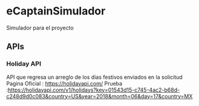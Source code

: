 # eCaptainSimulador
Simulador para el proyecto

## APIs
### Holiday API
API que regresa un arreglo de los dias festivos enviados en la solicitud
Pagina Oficial : https://holidayapi.com/
Prueba :https://holidayapi.com/v1/holidays?key=01543d15-c745-4ac2-b68d-c248d9d0c083&country=US&year=2018&month=06&day=17&country=MX